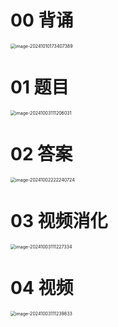 # 00 背诵

<img src="https://cvp.oss-cn-shanghai.aliyuncs.com/202410101734827.png" alt="image-20241010173407389" style="zoom:50%;" />



# 01 题目

<img src="https://cvp.oss-cn-shanghai.aliyuncs.com/202410031112071.png" alt="image-20241003111206031" style="zoom:50%;" />



# 02 答案

<img src="https://cvp.oss-cn-shanghai.aliyuncs.com/202410022222774.png" alt="image-20241002222240724" style="zoom:50%;" />



# 03 视频消化

<img src="https://cvp.oss-cn-shanghai.aliyuncs.com/202410031112400.png" alt="image-20241003111227334" style="zoom:50%;" />



# 04 视频

<img src="https://cvp.oss-cn-shanghai.aliyuncs.com/202410031112999.png" alt="image-20241003111239833" style="zoom:50%;" />
